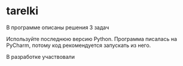 # tarelki

В программе описаны решения 3 задач

Используйте последнюю версию Python. Программа писалась на PyCharm, потому код рекомендуется запускать из него.

В разработке участвовали
